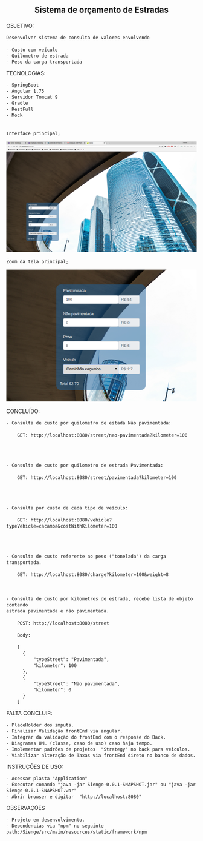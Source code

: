 <h2><p align="center"> Sistema de orçamento de Estradas</p></h2>


OBJETIVO:

	Desenvolver sistema de consulta de valores envolvendo 
	
	- Custo com veículo
	- Quilometro de estrada
	- Peso da carga transportada


TECNOLOGIAS:
	
	- SpringBoot
	- Angular 1.75
	- Servidor Tomcat 9
	- Gradle
	- RestFull
	- Mock

	
	Interface principal;
<p align="center"><img src="/Sienge/0_Printscreen/1.png" width="950"/></p>

	Zoom da tela principal;
<p align="center"><img src="/Sienge/0_Printscreen/2.png" width="950"/></p>

<p>


CONCLUÍDO:

	

	- Consulta de custo por quilometro de estada Não pavimentada:
	
		GET: http://localhost:8080/street/nao-pavimentada?kilometer=100



	
	- Consulta de custo por quilometro de estrada Pavimentada:
	
		GET: http://localhost:8080/street/pavimentada?kilometer=100


	

	- Consulta por custo de cada tipo de veículo:
	
		GET: http://localhost:8080/vehicle?typeVehicle=cacamba&costWithKilometer=100




	- Consulta de custo referente ao peso ("tonelada") da carga transportada.

		GET: http://localhost:8080/charge?kilometer=100&weight=8



	- Consulta de custo por kilometros de estrada, recebe lista de objeto contendo 
	estrada pavimentada e não pavimentada.

		POST: http://localhost:8080/street
		
		Body:
		
		[
		  {
		      "typeStreet": "Pavimentada",
		      "kilometer": 100
		  },
		  {
		      "typeStreet": "Não pavimentada",
		      "kilometer": 0
		  }
		]




	

FALTA CONCLUIR:
	
	- PlaceHolder dos imputs.
	- Finalizar Validação frontEnd via angular.
	- Integrar da validação do frontEnd com o response do Back.
	- Diagramas UML (classe, caso de uso) caso haja tempo.
	- Implementar padrões de projetos  "Strategy" no back para veiculos.
	- Viabilizar alteração de Taxas via frontEnd direto no banco de dados.



INSTRUÇÕES DE USO:

	- Acessar plasta "Application"
	- Executar comando "java -jar Sienge-0.0.1-SNAPSHOT.jar" ou "java -jar Sienge-0.0.1-SNAPSHOT.war" 
	- Abrir browser e digitar  "http://localhost:8080" 



OBSERVAÇÕES

	- Projeto em desenvolvimento.
	- Dependencias via "npm" no seguinte path:/Sienge/src/main/resources/static/framework/npm

</p>

